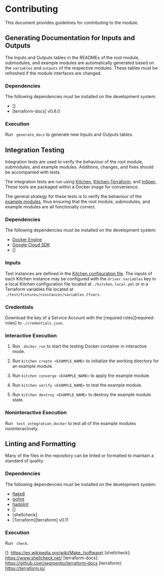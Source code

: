 # Contributing

This document provides guidelines for contributing to the module.

## Generating Documentation for Inputs and Outputs

The Inputs and Outputs tables in the READMEs of the root module,
submodules, and example modules are automatically generated based on
the `variables` and `outputs` of the respective modules. These tables
must be refreshed if the module interfaces are changed.

### Dependencies

The following dependencies must be installed on the development system:

- []
- [terraform-docs] v0.6.0

### Execution

Run ` generate_docs` to generate new Inputs and Outputs tables.

## Integration Testing

Integration tests are used to verify the behaviour of the root module,
submodules, and example modules. Additions, changes, and fixes should
be accompanied with tests.

The integration tests are run using [Kitchen][kitchen],
[Kitchen-Terraform][kitchen-terraform], and [InSpec][inspec]. These
tools are packaged within a Docker image for convenience.

The general strategy for these tests is to verify the behaviour of the
[example modules](./examples), thus ensuring that the root module,
submodules, and example modules are all functionally correct.

### Dependencies

The following dependencies must be installed on the development system:

- [Docker Engine][docker-engine]
- [Google Cloud SDK][google-cloud-sdk]
- []

### Inputs

Test instances are defined in the
[Kitchen configuration file](./kitchen.yml). The inputs of each Kitchen
instance may be configured with the `driver.variables` key in a
local Kitchen configuration file located at `./kitchen.local.yml` or in
a Terraform variables file located at
`./test/fixtures/<instance>/variables.tfvars`.

### Credentials

Download the key of a Service Account with the
[required roles][required-roles] to `./credentials.json`.

### Interactive Execution

1. Run ` docker_run` to start the testing Docker container in
   interactive mode.

1. Run `kitchen create <EXAMPLE_NAME>` to initialize the working
   directory for an example module.

1. Run `kitchen converge <EXAMPLE_NAME>` to apply the example module.

1. Run `kitchen verify <EXAMPLE_NAME>` to test the example module.

1. Run `kitchen destroy <EXAMPLE_NAME>` to destroy the example module
   state.

### Noninteractive Execution

Run ` test_integration_docker` to test all of the example modules
noninteractively.

## Linting and Formatting

Many of the files in the repository can be linted or formatted to
maintain a standard of quality.

### Dependencies

The following dependencies must be installed on the development system:

- [flake8]
- [gofmt]
- [hadolint]
- []
- [shellcheck]
- [Terraform][terraform] v0.11

### Execution

Run ` check`.

[docker-engine]: https://www.docker.com/products/docker-engine
[flake8]: http://flake8.pycqa.org/en/latest/
[gofmt]: https://golang.org/cmd/gofmt/
[google-cloud-sdk]: https://cloud.google.com/sdk/install
[hadolint]: https://github.com/hadolint/hadolint
[inspec]: https://inspec.io/
[kitchen-terraform]: https://github.com/newcontext-oss/kitchen-terraform
[kitchen]: https://kitchen.ci/
[]: https://en.wikipedia.org/wiki/Make_(software)
[shellcheck]: https://www.shellcheck.net/
[terraform-docs]: https://github.com/segmentio/terraform-docs
[terraform]: https://terraform.io/
